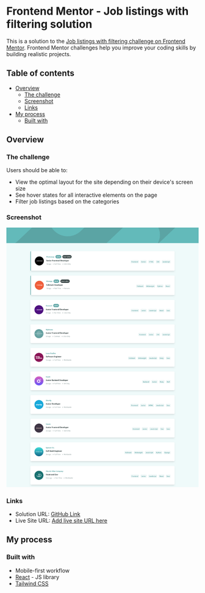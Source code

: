# Frontend Mentor - Job listings with filtering solution

This is a solution to the [Job listings with filtering challenge on Frontend Mentor](https://www.frontendmentor.io/challenges/job-listings-with-filtering-ivstIPCt). Frontend Mentor challenges help you improve your coding skills by building realistic projects.

## Table of contents

- [Overview](#overview)
  - [The challenge](#the-challenge)
  - [Screenshot](#screenshot)
  - [Links](#links)
- [My process](#my-process)
  - [Built with](#built-with)

## Overview

### The challenge

Users should be able to:

- View the optimal layout for the site depending on their device's screen size
- See hover states for all interactive elements on the page
- Filter job listings based on the categories

### Screenshot

![](./Screenshot.png)

### Links

- Solution URL: [GitHub Link](https://github.com/LucianFE/job-listings-with-filtering)
- Live Site URL: [Add live site URL here](https://job-listing-filtering-react.netlify.app/)

## My process

### Built with

- Mobile-first workflow
- [React](https://reactjs.org/) - JS library
- [Tailwind CSS](https://tailwindcss.com/docs/installation)
